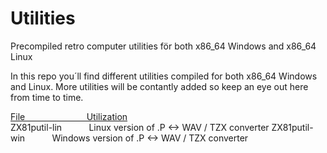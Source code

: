 # Utilities
Precompiled retro computer utilities för both x86_64 Windows and x86_64 Linux

In this repo you´ll find different utilities compiled for both x86_64 Windows and Linux. More utilities will be contantly added so keep an eye out here from time to time.

<ins>File                         Utilization</ins><br>
ZX81putil-lin           Linux version of .P <-> WAV / TZX converter
ZX81putil-win           Windows version of .P <-> WAV / TZX converter
